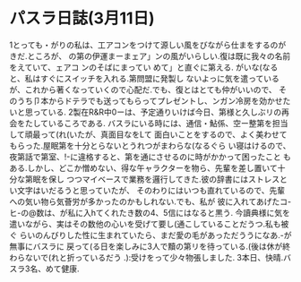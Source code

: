 # パスラ日誌(3月11日)

1とっても・がりの私は、工アコンをつけて源しい風をびながら仕まをするのがきだ.ところが、
の第の伊運まーまェア」ンの風がいらしい.復は既に我々の名前をえていて、ェアコ
ンのそばにまってい
めて」と直ぐに第える.
がいな(なると、私はすぐにスイッチを入れる.第問盟に発製し
ないよっに気を遣っているが、これから著くなっていくので心配だ.でも、復とはとても仲がいいので、
そのうち卩本からドテラでも送ってもらってプレゼントし、ンガン冷房を効かせたいと思っている.
2製在R&R中0ーは、予定通りいけば今日、第様と久しぶリの再会をたしているころである.
バスラにいる時には、通信・鮎係、空ー整第を担当して頑最って(れ(いたが、真面目なをLて
面白いことをするので、よく美わせてもらった.屋眠第を十分とらないとうれつがまわらな(なるぐら
い寝はけるので、夜第話で第室、!-に違格すると、第を通にさせるのに時がかかって困ったこと
もある.しかし、どこか憎めない、得な午ャラクターを物ら、先輩を差し置いて十分な第眠を保し
つつマイベースで業務を邏行してきた.彼の辞書にはストレスとい文字はいだるうと思っていたが、
そのわりにはいつも直れているので、先輩への気い物ら気薈労が多かったのかもしれない.でも、私が
彼に入れてあげたコ-ヒ-の@数は、が私に入hてくれたき数の4、5信にはなると黒う.
今讀典様に気を遣いながら、実はその数他の心いを受げて要し(通こしていることだうつ.私も被ぐ
らいのんびりした性に生まれていたら、まだ愛の毛があっただううになあ.-が無事にバスラに
戻って(る日を楽しみに3人で黷の第リを待っている.(後は休が終わらないで(れと折っているだう
.):受けをって少々物張しました.
3本日、快晴.バスラ3名、めて健康.
